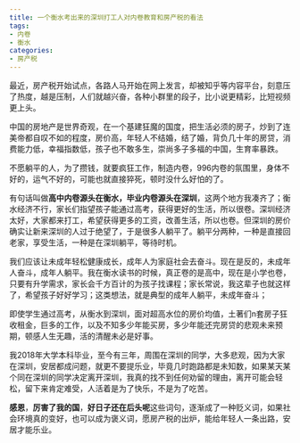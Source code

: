 ```yaml
---
title: 一个衡水考出来的深圳打工人对内卷教育和房产税的看法
tags: 
- 内卷
- 衡水
categories:
- 房产税
---
```




最近，房产税开始试点，各路人马开始在网上发言，却被知乎等内容平台，刻意压了热度，越是压制，人们就越兴奋，各种小群里的段子，比小说更精彩，比短视频更上头。

中国的房地产是世界奇观，在一个基建狂魔的国度，把生活必须的房子，炒到了连美帝都自叹不如的程度，房价高，年轻人不结婚，结了婚，背负几十年的房贷，消费能力低，幸福指数低，孩子也不敢多生，崇尚多子多福的中国，生育率暴跌。

不愿躺平的人，为了攒钱，就要疯狂工作，制造内卷，996内卷的氛围里，身体不好的，运气不好的，可能也就直接猝死，顿时没什么好怕的了。

有句话叫做**高中内卷源头在衡水，毕业内卷源头在深圳**，这两个地方我凑齐了；衡水经济不行，家长们指望孩子能通过高考，获得更好的生活，所以很卷。深圳经济太好，大家都来打工，希望获得更多的工资，改善生活，所以也卷。但深圳的房价确实让新来深圳的人过于绝望了，于是很多人躺平了。躺平分两种，一种是直接回老家，享受生活，一种是在深圳躺平，等待时机。

我们应该让未成年轻松健康成长，成年人为家庭社会去奋斗。现在是反的，未成年人奋斗，成年人躺平。我在衡水读书的时候，真正卷的是高中，现在是小学也卷，只要有升学需求，家长会千方百计的为孩子找课程；家长常说，我这辈子也就这样了，希望孩子好好学习；这类想法，就是典型的成年人躺平，未成年奋斗；

即使学生通过高考，从衡水到深圳，面对超高水位的房价均值，土著们n套房子狂收租金，巨多的工作，以及不知多少年能买房，多少年能还完房贷的悲观未来预期，顿感人生无趣，活的清醒未必是好事。

我2018年大学本科毕业，至今有三年，周围在深圳的同学，大多悲观，因为大家在深圳，安居都成问题，就更不要提乐业，毕竟几时跑路都是未知数，如果某天某个同在深圳的同学决定离开深圳，我真的找不到任何劝留的理由，离开可能会轻松，留下来肯定难受，人活着是为了快乐，不是为了吃苦。

**感恩**，**厉害了我的国**，**好日子还在后头呢**这些词句，逐渐成了一种贬义词，如果社会环境真的变好，也可以成为褒义词，愿房产税的出炉，能给年轻人一条出路，安居才能乐业。





